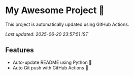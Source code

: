 # My Awesome Project 🚀

This project is automatically updated using GitHub Actions.

_Last updated: 2025-06-20 23:57:51 IST_

## Features
- Auto-update README using Python 🐍
- Auto Git push with GitHub Actions 🤖
